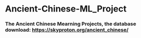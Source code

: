 # Ancient-Chinese-ML_Project


### The Ancient Chinese Mearning Projects, the database download: https://skyproton.org/ancient_chinese/

